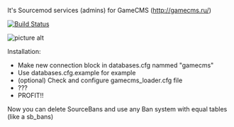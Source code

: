 
It's Sourcemod services (admins) for GameCMS (http://gamecms.ru/)

[![Build Status](https://travis-ci.org/fmu1337/GameCMS_ServicesLoader.svg?branch=master)](https://travis-ci.org/fmu1337/GameCMS_ServicesLoader)

![picture alt](https://gamecms.ru/templates/index/img/g_logo.jpg "GameCMS Logo")

Installation:
* Make new connection block in databases.cfg nammed "gamecms"
 * Use databases.cfg.example for example
* (optional) Check and configure gamecms_loader.cfg file
* ???
* PROFIT!!

Now you can delete SourceBans and use any Ban system with equal tables (like a sb_bans)
